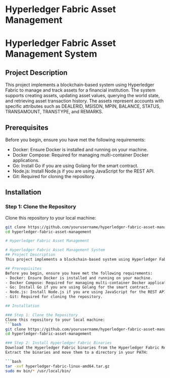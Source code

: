 # Hyperledger Fabric Asset Management

# Hyperledger Fabric Asset Management System
## Project Description
This project implements a blockchain-based system using Hyperledger Fabric to manage and track assets for a financial institution. The system supports creating assets, updating asset values, querying the world state, and retrieving asset transaction history. The assets represent accounts with specific attributes such as DEALERID, MSISDN, MPIN, BALANCE, STATUS, TRANSAMOUNT, TRANSTYPE, and REMARKS.

## Prerequisites
Before you begin, ensure you have met the following requirements:
- Docker: Ensure Docker is installed and running on your machine.
- Docker Compose: Required for managing multi-container Docker applications.
- Go: Install Go if you are using Golang for the smart contract.
- Node.js: Install Node.js if you are using JavaScript for the REST API.
- Git: Required for cloning the repository.

## Installation

### Step 1: Clone the Repository
Clone this repository to your local machine:
```bash
git clone https://github.com/yourusername/hyperledger-fabric-asset-management.git
cd hyperledger-fabric-asset-management

# Hyperledger Fabric Asset Management

# Hyperledger Fabric Asset Management System
## Project Description
This project implements a blockchain-based system using Hyperledger Fabric to manage and track assets for a financial institution. The system supports creating assets, updating asset values, querying the world state, and retrieving asset transaction history. The assets represent accounts with specific attributes such as DEALERID, MSISDN, MPIN, BALANCE, STATUS, TRANSAMOUNT, TRANSTYPE, and REMARKS.

## Prerequisites
Before you begin, ensure you have met the following requirements:
- Docker: Ensure Docker is installed and running on your machine.
- Docker Compose: Required for managing multi-container Docker applications.
- Go: Install Go if you are using Golang for the smart contract.
- Node.js: Install Node.js if you are using JavaScript for the REST API.
- Git: Required for cloning the repository.

## Installation

### Step 1: Clone the Repository
Clone this repository to your local machine:
```bash
git clone https://github.com/yourusername/hyperledger-fabric-asset-management.git
cd hyperledger-fabric-asset-management

### Step 2: Install Hyperledger Fabric Binaries
Download the Hyperledger Fabric binaries from the Hyperledger Fabric Releases page.
Extract the binaries and move them to a directory in your PATH:

```bash
tar -xvf hyperledger-fabric-linux-amd64.tar.gz
sudo mv bin/* /usr/local/bin/
